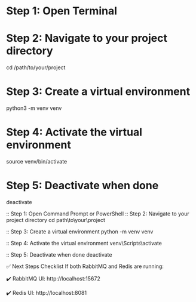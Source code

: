 

# Step 1: Open Terminal
# Step 2: Navigate to your project directory
cd /path/to/your/project

# Step 3: Create a virtual environment
python3 -m venv venv

# Step 4: Activate the virtual environment
source venv/bin/activate

# Step 5: Deactivate when done
deactivate



:: Step 1: Open Command Prompt or PowerShell
:: Step 2: Navigate to your project directory
cd path\to\your\project

:: Step 3: Create a virtual environment
python -m venv venv

:: Step 4: Activate the virtual environment
venv\Scripts\activate


:: Step 5: Deactivate when done
deactivate


✅ Next Steps Checklist
If both RabbitMQ and Redis are running:

✔️ RabbitMQ UI: http://localhost:15672

✔️ Redis UI: http://localhost:8081